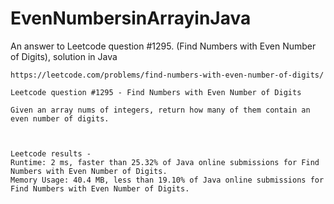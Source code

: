 # EvenNumbersinArrayinJava
An answer to Leetcode question #1295. (Find Numbers with Even Number of Digits), solution in Java


    https://leetcode.com/problems/find-numbers-with-even-number-of-digits/
 
    Leetcode question #1295 - Find Numbers with Even Number of Digits
    
    Given an array nums of integers, return how many of them contain an even number of digits.
    

    
    Leetcode results - 
    Runtime: 2 ms, faster than 25.32% of Java online submissions for Find Numbers with Even Number of Digits.
    Memory Usage: 40.4 MB, less than 19.10% of Java online submissions for Find Numbers with Even Number of Digits.
    
  
